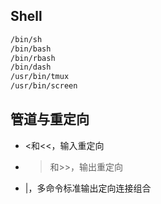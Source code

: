 ## Shell
~~~bash
/bin/sh
/bin/bash
/bin/rbash
/bin/dash
/usr/bin/tmux
/usr/bin/screen
~~~

## 管道与重定向
+ <和<<，输入重定向
+ >和>>，输出重定向
+ |，多命令标准输出定向连接组合

